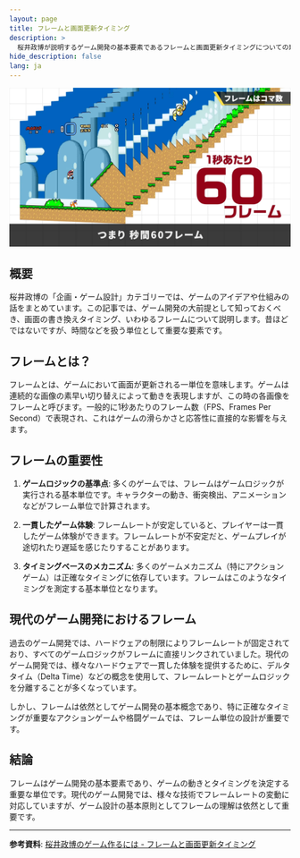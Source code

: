 ```yaml
---
layout: page
title: フレームと画面更新タイミング
description: >
  桜井政博が説明するゲーム開発の基本要素であるフレームと画面更新タイミングについての理解
hide_description: false
lang: ja
---
```


![フレームと画面更新タイミング](/assets/img/blog/sakurai/frame-timing.jpg)

## 概要
桜井政博の「企画・ゲーム設計」カテゴリーでは、ゲームのアイデアや仕組みの話をまとめています。この記事では、ゲーム開発の大前提として知っておくべき、画面の書き換えタイミング、いわゆるフレームについて説明します。昔ほどではないですが、時間などを扱う単位として重要な要素です。

## フレームとは？
フレームとは、ゲームにおいて画面が更新される一単位を意味します。ゲームは連続的な画像の素早い切り替えによって動きを表現しますが、この時の各画像をフレームと呼びます。一般的に1秒あたりのフレーム数（FPS、Frames Per Second）で表現され、これはゲームの滑らかさと応答性に直接的な影響を与えます。

## フレームの重要性
1. **ゲームロジックの基準点**: 多くのゲームでは、フレームはゲームロジックが実行される基本単位です。キャラクターの動き、衝突検出、アニメーションなどがフレーム単位で計算されます。

2. **一貫したゲーム体験**: フレームレートが安定していると、プレイヤーは一貫したゲーム体験ができます。フレームレートが不安定だと、ゲームプレイが途切れたり遅延を感じたりすることがあります。

3. **タイミングベースのメカニズム**: 多くのゲームメカニズム（特にアクションゲーム）は正確なタイミングに依存しています。フレームはこのようなタイミングを測定する基本単位となります。

## 現代のゲーム開発におけるフレーム
過去のゲーム開発では、ハードウェアの制限によりフレームレートが固定されており、すべてのゲームロジックがフレームに直接リンクされていました。現代のゲーム開発では、様々なハードウェアで一貫した体験を提供するために、デルタタイム（Delta Time）などの概念を使用して、フレームレートとゲームロジックを分離することが多くなっています。

しかし、フレームは依然としてゲーム開発の基本概念であり、特に正確なタイミングが重要なアクションゲームや格闘ゲームでは、フレーム単位の設計が重要です。

## 結論
フレームはゲーム開発の基本要素であり、ゲームの動きとタイミングを決定する重要な単位です。現代のゲーム開発では、様々な技術でフレームレートの変動に対応していますが、ゲーム設計の基本原則としてフレームの理解は依然として重要です。

---

**参考資料**: [桜井政博のゲーム作るには - フレームと画面更新タイミング](https://youtu.be/SxAFLXSeMjI) 